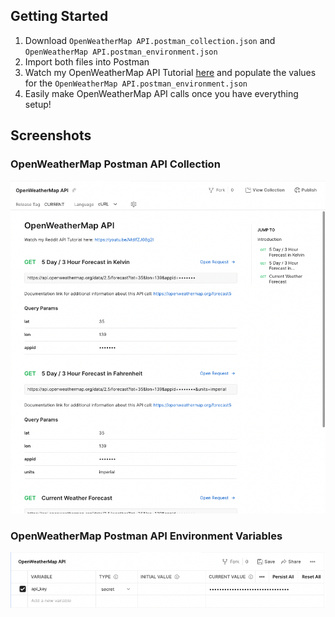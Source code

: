<!-- GETTING STARTED -->

## Getting Started

1. Download `OpenWeatherMap API.postman_collection.json` and `OpenWeatherMap API.postman_environment.json`
2. Import both files into Postman
3. Watch my OpenWeatherMap API Tutorial [here](https://www.youtube.com/watch?v=MdIfZJ08g2I&ab_channel=Andy%27sTechTutorials) and populate the values for the `OpenWeatherMap API.postman_environment.json`
4. Easily make OpenWeatherMap API calls once you have everything setup!

## Screenshots

### OpenWeatherMap Postman API Collection

 <img src="./Screenshots/OpenWeatherMap API Postman API Collection.png">
 
### OpenWeatherMap Postman API Environment Variables
  <img src="./Screenshots/OpenWeatherMap API Postman Environment Variables.png">

